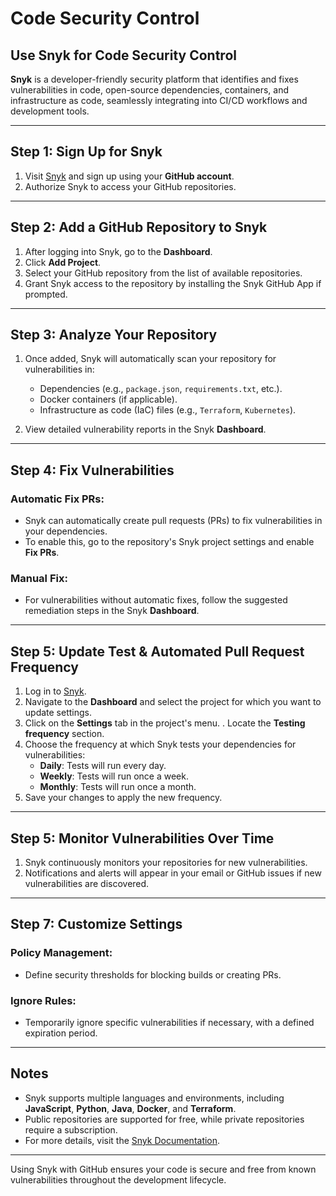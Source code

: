 # Code Security Control


##  Use Snyk for Code Security Control

**Snyk** is a developer-friendly security platform that identifies and fixes vulnerabilities in code, open-source dependencies, containers, and infrastructure as code, seamlessly integrating into CI/CD workflows and development tools.

---

## Step 1: Sign Up for Snyk

1. Visit [Snyk](https://snyk.io/) and sign up using your **GitHub account**.
2. Authorize Snyk to access your GitHub repositories.

---

## Step 2: Add a GitHub Repository to Snyk

1. After logging into Snyk, go to the **Dashboard**.
2. Click **Add Project**.
3. Select your GitHub repository from the list of available repositories.
4. Grant Snyk access to the repository by installing the Snyk GitHub App if prompted.

---

## Step 3: Analyze Your Repository

1. Once added, Snyk will automatically scan your repository for vulnerabilities in:
   - Dependencies (e.g., `package.json`, `requirements.txt`, etc.).
   - Docker containers (if applicable).
   - Infrastructure as code (IaC) files (e.g., `Terraform`, `Kubernetes`).

2. View detailed vulnerability reports in the Snyk **Dashboard**.

---

## Step 4: Fix Vulnerabilities

### Automatic Fix PRs:

- Snyk can automatically create pull requests (PRs) to fix vulnerabilities in your dependencies.
- To enable this, go to the repository's Snyk project settings and enable **Fix PRs**.

### Manual Fix:

- For vulnerabilities without automatic fixes, follow the suggested remediation steps in the Snyk **Dashboard**.

---

## Step 5: Update Test & Automated Pull Request Frequency
1. Log in to [Snyk](https://snyk.io/).
2. Navigate to the **Dashboard** and select the project for which you want to update settings.
3. Click on the **Settings** tab in the project's menu.
. Locate the **Testing frequency** section.
4. Choose the frequency at which Snyk tests your dependencies for vulnerabilities:
   - **Daily**: Tests will run every day.
   - **Weekly**: Tests will run once a week.
   - **Monthly**: Tests will run once a month.
5. Save your changes to apply the new frequency.

---

## Step 5: Monitor Vulnerabilities Over Time

1. Snyk continuously monitors your repositories for new vulnerabilities.
2. Notifications and alerts will appear in your email or GitHub issues if new vulnerabilities are discovered.

---

## Step 7: Customize Settings

### Policy Management:

- Define security thresholds for blocking builds or creating PRs.

### Ignore Rules:

- Temporarily ignore specific vulnerabilities if necessary, with a defined expiration period.

---

## Notes

- Snyk supports multiple languages and environments, including **JavaScript**, **Python**, **Java**, **Docker**, and **Terraform**.
- Public repositories are supported for free, while private repositories require a subscription.
- For more details, visit the [Snyk Documentation](https://docs.snyk.io/).

---

Using Snyk with GitHub ensures your code is secure and free from known vulnerabilities throughout the development lifecycle.
